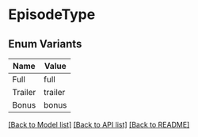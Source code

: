 # EpisodeType

## Enum Variants

| Name | Value |
|---- | -----|
| Full | full |
| Trailer | trailer |
| Bonus | bonus |


[[Back to Model list]](../README.md#documentation-for-models) [[Back to API list]](../README.md#documentation-for-api-endpoints) [[Back to README]](../README.md)


